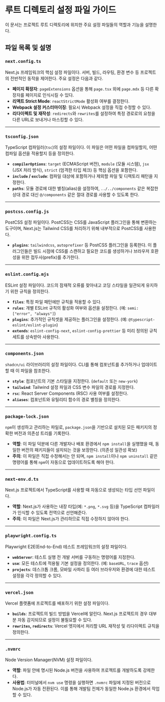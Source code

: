 # 루트 디렉토리 설정 파일 가이드

이 문서는 프로젝트 루트 디렉토리에 위치한 주요 설정 파일들의 역할과 기능을 설명한다.

## 파일 목록 및 설명

### `next.config.ts`

Next.js 프레임워크의 핵심 설정 파일이다. 서버, 빌드, 라우팅, 환경 변수 등 프로젝트의 전반적인 동작을 제어한다. 주요 설정은 다음과 같다.

- **페이지 확장자**: `pageExtensions` 옵션을 통해 `page.tsx` 외에 `page.mdx` 등 다른 확장자를 페이지로 인식시킬 수 있다.
- **리액트 Strict Mode**: `reactStrictMode` 활성화 여부를 결정한다.
- **Webpack 설정 커스터마이징**: 필요시 Webpack 설정을 직접 수정할 수 있다.
- **리다이렉트 및 재작성**: `redirects`와 `rewrites`를 설정하여 특정 경로로의 요청을 다른 URL로 보내거나 마스킹할 수 있다.

---

### `tsconfig.json`

TypeScript 컴파일러(`tsc`)의 설정 파일이다. 이 파일은 어떤 파일을 컴파일할지, 어떤 컴파일 옵션을 적용할지 등을 정의한다.

- **`compilerOptions`**: `target` (ECMAScript 버전), `module` (모듈 시스템), `jsx` (JSX 처리 방식), `strict` (엄격한 타입 체크) 등 핵심 옵션을 포함한다.
- **`include` / `exclude`**: 컴파일 대상에 포함하거나 제외할 파일 및 디렉토리 패턴을 지정한다.
- **`paths`**: 모듈 경로에 대한 별칭(alias)을 설정하여, `../../components` 같은 복잡한 상대 경로 대신 `@/components` 같은 절대 경로를 사용할 수 있도록 한다.

---

### `postcss.config.js`

PostCSS 설정 파일이다. PostCSS는 CSS를 JavaScript 플러그인을 통해 변환하는 도구이며, Next.js는 Tailwind CSS를 처리하기 위해 내부적으로 PostCSS를 사용한다.

- **`plugins`**: `tailwindcss`, `autoprefixer` 등 PostCSS 플러그인을 등록한다. 이 플러그인들은 빌드 시점에 CSS를 스캔하고 필요한 코드를 생성하거나 브라우저 호환성을 위한 접두사(prefix)를 추가한다.

---

### `eslint.config.mjs`

ESLint 설정 파일이다. 코드의 잠재적 오류를 찾아내고 코딩 스타일을 일관되게 유지하기 위한 규칙을 정의한다.

- **`files`**: 특정 파일 패턴에만 규칙을 적용할 수 있다.
- **`rules`**: 개별 ESLint 규칙의 활성화 여부와 옵션을 설정한다. (예: `semi: ["error", "always"]`)
- **`plugins`**: 추가적인 규칙셋을 제공하는 플러그인을 설정한다. (예: `@typescript-eslint/eslint-plugin`)
- **`extends`**: `eslint-config-next`, `eslint-config-prettier` 등 미리 정의된 규칙 세트를 상속받아 사용한다.

---

### `components.json`

`shadcn/ui` 라이브러리의 설정 파일이다. CLI를 통해 컴포넌트를 추가하거나 업데이트할 때 이 파일을 참조한다.

- **`style`**: 컴포넌트의 기본 스타일을 지정한다. (`default` 또는 `new-york`)
- **`tailwind`**: Tailwind 설정 파일과 CSS 변수 파일의 경로를 지정한다.
- **`rsc`**: React Server Components (RSC) 사용 여부를 설정한다.
- **`aliases`**: 컴포넌트와 유틸리티 함수의 경로 별칭을 정의한다.

---

### `package-lock.json`

`npm`이 생성하고 관리하는 파일로, `package.json`을 기반으로 설치된 모든 패키지의 정확한 버전과 의존성 트리를 기록한다.

- **역할**: 이 파일 덕분에 다른 개발자나 배포 환경에서 `npm install`을 실행했을 때, 동일한 버전의 패키지들이 설치되는 것을 보장한다. (의존성 일관성 확보)
- **주의**: 이 파일은 직접 수정해서는 안 되며, `npm install`이나 `npm uninstall` 같은 명령어를 통해 `npm`이 자동으로 업데이트하도록 해야 한다.

---

### `next-env.d.ts`

Next.js 프로젝트에서 TypeScript를 사용할 때 자동으로 생성되는 타입 선언 파일이다.

- **역할**: Next.js가 사용하는 내장 타입(예: `*.png`, `*.svg` 등)을 TypeScript 컴파일러가 인식할 수 있도록 전역으로 선언해준다.
- **주의**: 이 파일은 Next.js가 관리하므로 직접 수정하지 않아야 한다.

---

### `playwright.config.ts`

Playwright E2E(End-to-End) 테스트 프레임워크의 설정 파일이다.

- **`webServer`**: 테스트 실행 전 개발 서버를 구동하는 명령어를 지정한다.
- **`use`**: 모든 테스트에 적용될 기본 설정을 정의한다. (예: `baseURL`, `trace` 옵션)
- **`projects`**: 데스크톱 크롬, 모바일 사파리 등 여러 브라우저와 환경에 대한 테스트 설정을 각각 정의할 수 있다.

---

### `vercel.json`

Vercel 플랫폼에 프로젝트를 배포하기 위한 설정 파일이다.

- **`builds`**: 프로젝트의 빌드 방법을 Vercel에 알린다. Next.js 프로젝트의 경우 대부분 자동 감지되므로 설정이 불필요할 수 있다.
- **`rewrites`, `redirects`**: Vercel 엣지에서 처리할 URL 재작성 및 리다이렉트 규칙을 정의한다.

---

### `.nvmrc`

Node Version Manager(NVM) 설정 파일이다.

- **역할**: 파일 안에 명시된 Node.js 버전을 사용하여 프로젝트를 개발하도록 강제한다.
- **사용법**: 터미널에서 `nvm use` 명령을 실행하면 `.nvmrc` 파일에 지정된 버전으로 Node.js가 자동 전환된다. 이를 통해 개발팀 전체가 동일한 Node.js 환경에서 작업할 수 있다.
